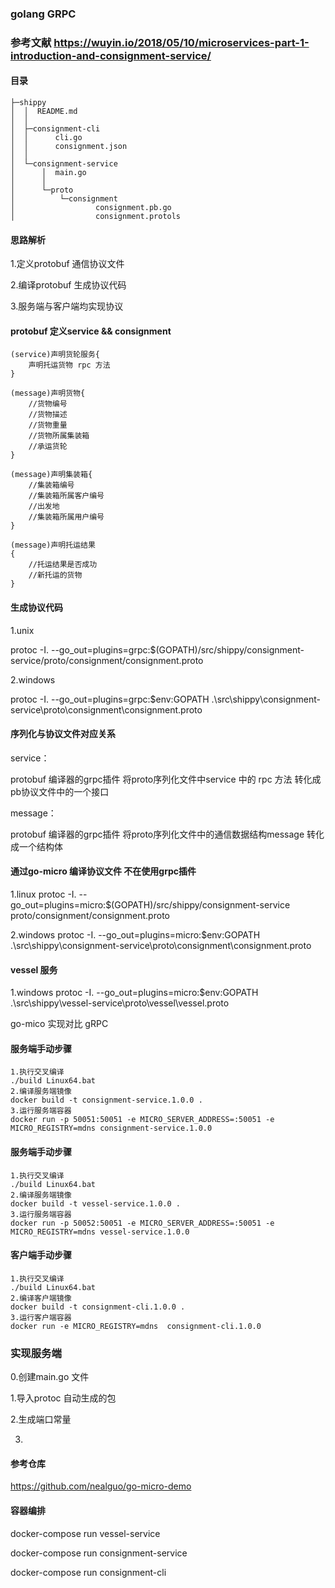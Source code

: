 ### golang GRPC 

### 参考文献 https://wuyin.io/2018/05/10/microservices-part-1-introduction-and-consignment-service/

#### 目录

```
├─shippy
│  │  README.md
│  │
│  ├─consignment-cli
│  │      cli.go
│  │      consignment.json
│  │
│  └─consignment-service
│      │  main.go
│      │
│      └─proto
│          └─consignment
│                  consignment.pb.go
│                  consignment.protols
```

#### 思路解析
1.定义protobuf 通信协议文件

2.编译protobuf 生成协议代码

3.服务端与客户端均实现协议


#### protobuf 定义service && consignment
```
(service)声明货轮服务{
    声明托运货物 rpc 方法
}
```
```
(message)声明货物{
    //货物编号
    //货物描述
    //货物重量
    //货物所属集装箱
    //承运货轮
}

(message)声明集装箱{
    //集装箱编号
    //集装箱所属客户编号
    //出发地
    //集装箱所属用户编号
}

(message)声明托运结果
{
    //托运结果是否成功
    //新托运的货物
}
```
#### 生成协议代码

1.unix

protoc -I. --go_out=plugins=grpc:$(GOPATH)/src/shippy/consignment-service/proto/consignment/consignment.proto

2.windows

protoc -I. --go_out=plugins=grpc:$env:GOPATH .\src\shippy\consignment-service\proto\consignment\consignment.proto


#### 序列化与协议文件对应关系

service：

protobuf 编译器的grpc插件 将proto序列化文件中service 中的 rpc 方法 转化成pb协议文件中的一个接口

message：

protobuf 编译器的grpc插件 将proto序列化文件中的通信数据结构message 转化成一个结构体

#### 通过go-micro 编译协议文件 不在使用grpc插件

1.linux
protoc -I. --go_out=plugins=micro:$(GOPATH)/src/shippy/consignment-service proto/consignment/consignment.proto


2.windows
protoc -I. --go_out=plugins=micro:$env:GOPATH .\src\shippy\consignment-service\proto\consignment\consignment.proto

#### vessel 服务
1.windows
protoc -I. --go_out=plugins=micro:$env:GOPATH .\src\shippy\vessel-service\proto\vessel\vessel.proto

go-mico 实现对比 gRPC

#### 服务端手动步骤
```
1.执行交叉编译
./build Linux64.bat
2.编译服务端镜像
docker build -t consignment-service.1.0.0 .
3.运行服务端容器
docker run -p 50051:50051 -e MICRO_SERVER_ADDRESS=:50051 -e MICRO_REGISTRY=mdns consignment-service.1.0.0
```

#### 服务端手动步骤
```
1.执行交叉编译
./build Linux64.bat
2.编译服务端镜像
docker build -t vessel-service.1.0.0 .
3.运行服务端容器
docker run -p 50052:50051 -e MICRO_SERVER_ADDRESS=:50051 -e MICRO_REGISTRY=mdns vessel-service.1.0.0
```

#### 客户端手动步骤
```
1.执行交叉编译
./build Linux64.bat
2.编译客户端镜像
docker build -t consignment-cli.1.0.0 .
3.运行客户端容器
docker run -e MICRO_REGISTRY=mdns  consignment-cli.1.0.0
```

### 实现服务端

0.创建main.go 文件

1.导入protoc 自动生成的包

2.生成端口常量

3.

#### 参考仓库
https://github.com/nealguo/go-micro-demo

#### 容器编排

docker-compose run vessel-service

docker-compose run consignment-service

docker-compose run consignment-cli








